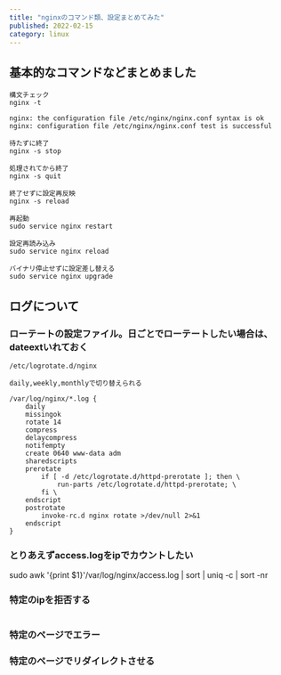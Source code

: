 ```yaml
---
title: "nginxのコマンド類、設定まとめてみた"
published: 2022-02-15
category: linux
---
```


## 基本的なコマンドなどまとめました

```
構文チェック
nginx -t

nginx: the configuration file /etc/nginx/nginx.conf syntax is ok
nginx: configuration file /etc/nginx/nginx.conf test is successful

待たずに終了
nginx -s stop

処理されてから終了
nginx -s quit

終了せずに設定再反映
nginx -s reload

再起動
sudo service nginx restart

設定再読み込み
sudo service nginx reload 

バイナリ停止せずに設定差し替える
sudo service nginx upgrade
```

## ログについて

### ローテートの設定ファイル。日ごとでローテートしたい場合は、dateextいれておく

```
/etc/logrotate.d/nginx

daily,weekly,monthlyで切り替えられる

/var/log/nginx/*.log {
	daily
	missingok
	rotate 14
	compress
	delaycompress
	notifempty
	create 0640 www-data adm
	sharedscripts
	prerotate
		if [ -d /etc/logrotate.d/httpd-prerotate ]; then \
			run-parts /etc/logrotate.d/httpd-prerotate; \
		fi \
	endscript
	postrotate
		invoke-rc.d nginx rotate >/dev/null 2>&1
	endscript
}
```

### とりあえずaccess.logをipでカウントしたい
sudo awk '{print $1}'/var/log/nginx/access.log | sort | uniq -c | sort -nr

### 特定のipを拒否する
```
```

### 特定のページでエラー


### 特定のページでリダイレクトさせる
